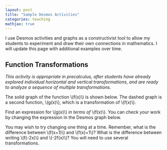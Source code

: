 ```yaml
---
layout: post
title: "Sample Desmos Activities"
categories: teaching
mathjax: true
---
```


I use Desmos activities and graphs as a constructivist tool to allow my students to experiment and draw their own connections in mathematics. I will update this page with additional examples over time.


## Function Transformations 

*This activity is appropriate in precalculus, after students have already explored individual horizontal and vertical transformations, and are ready to analyze a sequence of multiple transformations.*

The solid graph of the function \\(f(x)\\) is shown below. The dashed graph is a second function, \\(g(x)\\), which is a transformation of \\(f(x)\\). 

Find an expression for \\(g(x)\\) *in terms of* \\(f(x)\\). You can check your work by changing the expression in the Desmos graph below.

You may wish to try changing one thing at a time. Remember, what is the difference between \\(f(x+1)\\) and \\(f(x)+1\\)? What is the difference between writing \\(f(-2x)\\) and \\(-2f(x)\\)? You will need to use several transformations. 

<div class="desmos-border">
		<div id="function-transformations" class="desmos-container"></div>
</div>
	
<script src="https://www.desmos.com/api/v1.7/calculator.js?apiKey=dcb31709b452b1cf9dc26972add0fda6"></script>

<script>
    const DESMOS_PURPLE = "#6600cc";
    const DESMOS_BLUE = "#0087cc";
    
    
    
    let data =
    {
        "function-transformations":
        {
            bounds: {left: -5, right: 5, bottom: -5, top: 5},
            
            expressions:
            [
                {latex: String.raw`f(x)=\{x<0:-x, x>= 0: x^{2}\}`, color: DESMOS_PURPLE, secret:true},
                {latex: String.raw`-2f(1-x)+3`, color: DESMOS_PURPLE, lineStyle: Desmos.Styles.DASHED, secret:true},
                {latex: String.raw`f(x)`, color: DESMOS_BLUE},
                //{latex: String.raw`a=5`, sliderBounds: {min: 0, max: 10, step: 1}},
            ]
        }
    };
    
    create_desmos_graphs(data);
    
    
    function create_desmos_graphs(data)
    {
        document.querySelectorAll(".desmos-container").forEach(element =>
        {
            let calculator = Desmos.GraphingCalculator(element, {
                keypad: false,
                settingsMenu: false,
                zoomButtons: false,
                showResetButtonOnGraphpaper: true,
                border: false,
                expressionsCollapsed: true,
                
                xAxisMinorSubdivisions: 1,
                yAxisMinorSubdivisions: 1
            });
            
            data[element.id].expressions.forEach(expression =>
            {
                expression.latex = expression.latex.replace(/\(/g, String.raw`\left(`);
                expression.latex = expression.latex.replace(/\)/g, String.raw`\right)`);
                
                expression.latex = expression.latex.replace(/\[/g, String.raw`\left[`);
                expression.latex = expression.latex.replace(/\]/g, String.raw`\right]`);
            });
            
            calculator.setMathBounds(data[element.id].bounds);
            
            calculator.setExpressions(data[element.id].expressions);
            
            calculator.setDefaultState(calculator.getState());
        });
    }
</script>
